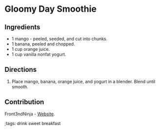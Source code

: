 # Gloomy Day Smoothie

## Ingredients

- 1 mango - peeled, seeded, and cut into chunks.
- 1 banana, peeled and chopped.
- 1 cup orange juice.
- 1 cup vanilla nonfat yogurt.

## Directions

1. Place mango, banana, orange juice, and yogurt in a blender. Blend until
   smooth.

## Contribution

Front3ndNinja - [Website](https://github.com/Front3ndNinja).

;tags: drink sweet breakfast
